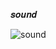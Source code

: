 𝒔𝒐𝒖𝒏𝒅

![sound](https://github.com/noriakeivanfard/pythonClass/assets/137643989/19f86cb2-c9ef-4398-b09c-8d613828e567) 
